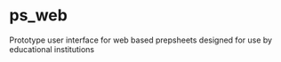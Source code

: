 # ps_web
Prototype user interface for web based prepsheets designed for use by educational institutions
